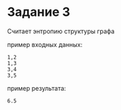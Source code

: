 # Задание 3

Считает энтропию структуры графа

пример входных данных:
```
1,2
1,3
3,4
3,5
```

пример результата:
```
6.5
```
